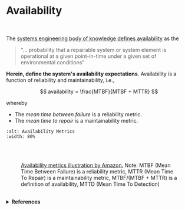 <br>

# Availability

<br>

The [systems engineering body of knowledge defines availability](https://sebokwiki.org/wiki/System_Reliability,_Availability,_and_Maintainability#Availability) as the

> "… probability that a repairable system or system element is operational at a given point-in-time under a given set of environmental conditions"

**Herein, define the system's availability expectations**.  Availability is a function of reliability and maintainability, i.e.,

$$
availability = \frac{MTBF}{MTBF + MTTR}
$$

whereby 

* The _mean time between failure_ is a reliability metric.
* The _mean time to repair_ is a maintainability metric.


```{image} ../../../../../assets/availability-metrics.png
:alt: Availability Metrics
:width: 80%

```

<br>
<br>

<figure>
<figcaption><a href="https://docs.aws.amazon.com/whitepapers/latest/availability-and-beyond-improving-resilience/understanding-availability.html" target="_blank">Availability metrics illustration by Amazon.</a>  Note: MTBF (Mean Time Between Failure) is a reliability metric, MTTR (Mean Time To Repair) is a maintainability metric, MTBF/(MTBF + MTTR) is a definition of availability, MTTD (Mean Time To Detection)
</figcaption>
</figure>

<br>

<details><summary><b>References</b></summary>
<ol>
<li><a href="https://sebokwiki.org/wiki/Availability_(glossary)" target="_blank">Availability</a></li>
<li><a href="https://docs.aws.amazon.com/whitepapers/latest/availability-and-beyond-improving-resilience/understanding
-availability.html" target="_blank">Understanding Availability</a></li></ol>
</details>



<br>
<br>
<br>
<br>

<br>
<br>
<br>
<br>
